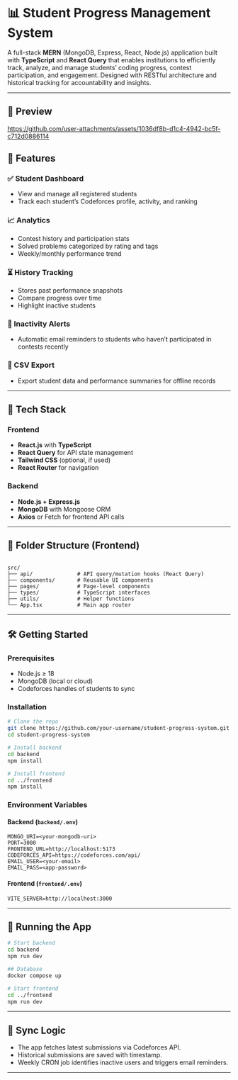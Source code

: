 
# 📊 Student Progress Management System

A full-stack **MERN** (MongoDB, Express, React, Node.js) application built with **TypeScript** and **React Query** that enables institutions to efficiently track, analyze, and manage students’ coding progress, contest participation, and engagement. Designed with RESTful architecture and historical tracking for accountability and insights.

---

## 📸 Preview
https://github.com/user-attachments/assets/1036df8b-d1c4-4942-bc5f-c712d0886114

## 🚀 Features

### ✅ Student Dashboard
- View and manage all registered students
- Track each student’s Codeforces profile, activity, and ranking

### 📈 Analytics
- Contest history and participation stats
- Solved problems categorized by rating and tags
- Weekly/monthly performance trend

### ⏳ History Tracking
- Stores past performance snapshots
- Compare progress over time
- Highlight inactive students

### 🔔 Inactivity Alerts
- Automatic email reminders to students who haven’t participated in contests recently

### 📂 CSV Export
- Export student data and performance summaries for offline records

---

## 🧰 Tech Stack

### Frontend
- **React.js** with **TypeScript**
- **React Query** for API state management
- **Tailwind CSS** (optional, if used)
- **React Router** for navigation

### Backend
- **Node.js + Express.js**
- **MongoDB** with Mongoose ORM
- **Axios** or Fetch for frontend API calls

---

## 📁 Folder Structure (Frontend)

```

src/
├── api/              # API query/mutation hooks (React Query)
├── components/       # Reusable UI components
├── pages/            # Page-level components
├── types/            # TypeScript interfaces
├── utils/            # Helper functions
└── App.tsx           # Main app router

````

---

## 🛠️ Getting Started

### Prerequisites
- Node.js ≥ 18
- MongoDB (local or cloud)
- Codeforces handles of students to sync

### Installation

```bash
# Clone the repo
git clone https://github.com/your-username/student-progress-system.git
cd student-progress-system

# Install backend
cd backend
npm install

# Install frontend
cd ../frontend
npm install
````

### Environment Variables

#### Backend (`backend/.env`)

```env
MONGO_URI=<your-mongodb-uri>
PORT=3000
FRONTEND_URL=http://localhost:5173
CODEFORCES_API=https://codeforces.com/api/
EMAIL_USER=<your-email>
EMAIL_PASS=<app-password>
```

#### Frontend (`frontend/.env`)

```env
VITE_SERVER=http://localhost:3000
```

---

## 🚦 Running the App

```bash
# Start backend
cd backend
npm run dev

## Database
docker compose up

# Start frontend
cd ../frontend
npm run dev
```

---

## 🔁 Sync Logic

* The app fetches latest submissions via Codeforces API.
* Historical submissions are saved with timestamp.
* Weekly CRON job identifies inactive users and triggers email reminders.

---



